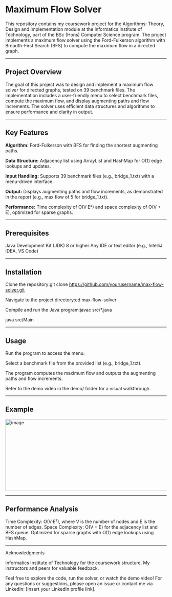 # Maximum Flow Solver

This repository contains my coursework project for the Algorithms: Theory, Design and Implementation module at the Informatics Institute of Technology, part of the BSc (Hons) Computer Science program. The project implements a maximum flow solver using the Ford-Fulkerson algorithm with Breadth-First Search (BFS) to compute the maximum flow in a directed graph.

---

## Project Overview
The goal of this project was to design and implement a maximum flow solver for directed graphs, tested on 39 benchmark files. The implementation includes a user-friendly menu to select benchmark files, compute the maximum flow, and display augmenting paths and flow increments. The solver uses efficient data structures and algorithms to ensure performance and clarity in output.

---

## Key Features
**Algorithm:** Ford-Fulkerson with BFS for finding the shortest augmenting paths.

**Data Structure:** Adjacency list using ArrayList and HashMap for O(1) edge lookups and updates.

**Input Handling:** Supports 39 benchmark files (e.g., bridge_1.txt) with a menu-driven interface.

**Output:** Displays augmenting paths and flow increments, as demonstrated in the report (e.g., max flow of 5 for bridge_1.txt).

**Performance:** Time complexity of O(V·E²) and space complexity of O(V + E), optimized for sparse graphs.

---

## Prerequisites

Java Development Kit (JDK) 8 or higher
Any IDE or text editor (e.g., IntelliJ IDEA, VS Code)

---

## Installation
Clone the repository:git clone https://github.com/yourusername/max-flow-solver.git

Navigate to the project directory:cd max-flow-solver

Compile and run the Java program:javac src/*.java

java src/Main

---

## Usage
Run the program to access the menu.

Select a benchmark file from the provided list (e.g., bridge_1.txt).

The program computes the maximum flow and outputs the augmenting paths and flow increments.

Refer to the demo video in the demo/ folder for a visual walkthrough.

---

## Example

<img width="584" height="223" alt="image" src="https://github.com/user-attachments/assets/bdb92bfe-1a34-426a-817f-56b17a30d708" />

---

## Performance Analysis

Time Complexity: O(V·E²), where V is the number of nodes and E is the number of edges.
Space Complexity: O(V + E) for the adjacency list and BFS queue.
Optimized for sparse graphs with O(1) edge lookups using HashMap.

---

Acknowledgments

Informatics Institute of Technology for the coursework structure.
My instructors and peers for valuable feedback.

Feel free to explore the code, run the solver, or watch the demo video! For any questions or suggestions, please open an issue or contact me via LinkedIn: [Insert your LinkedIn profile link].
